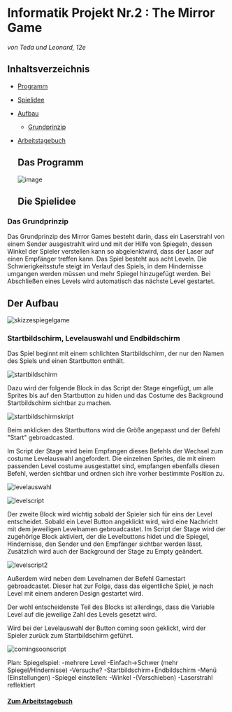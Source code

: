# Informatik Projekt Nr.2 : The Mirror Game
*von Teda und Leonard, 12e*

## Inhaltsverzeichnis

* [Programm](#Programm)
* [Spielidee](#Spielidee)
* [Aufbau](#Aufbau)
  * [Grundprinzip](#Grundprinzip)
* [Arbeitstagebuch](https://github.com/LeoandTeda/-/blob/master/Arbeitstagebuch.md) 
  
  ## Das Programm <a name="Programm"></a>
  
  ![image](https://user-images.githubusercontent.com/42579285/48960806-160b1200-ef70-11e8-82f8-a4498ecd9050.png)

  
  ## Die Spielidee <a name="Spielidee"></a>


### Das Grundprinzip <a name="Grundprinzip"></a>

   Das Grundprinzip des Mirror Games besteht darin, dass ein Laserstrahl von einem Sender ausgestrahlt wird und mit der Hilfe von 
   Spiegeln, dessen Winkel der Spieler verstellen kann so abgelenktwird, dass der Laser auf einen Empfänger treffen kann. 
   Das Spiel besteht aus acht Leveln. Die Schwierigkeitsstufe steigt im Verlauf des Spiels, in dem Hindernisse umgangen werden müssen
   und mehr Spiegel hinzugefügt werden. 
   Bei Abschließen eines Levels wird automatisch das nächste Level gestartet.
   
   
   ## Der Aufbau <a name="Aufbau"></a>

![skizzespiegelgame](https://user-images.githubusercontent.com/42579285/51129379-9c362d00-182a-11e9-9421-87373cbd7f21.png)


### Startbildschirm, Levelauswahl und Endbildschirm
   
   Das Spiel beginnt mit einem schlichten Startbildschirm, der nur den Namen des Spiels und einen Startbutton enthält.
   
   ![startbildschirm](https://user-images.githubusercontent.com/42579285/52284035-f3c84400-2963-11e9-9d08-2bce29d4f387.png)
   
   Dazu wird der folgende Block in das Script der Stage eingefügt, um alle Sprites bis auf den Startbutton zu hiden und das Costume des
   Background Startbildschirm sichtbar zu machen.
   
 ![startbildschirmskript](https://user-images.githubusercontent.com/42579285/52297876-fb96e100-2981-11e9-8181-663dbbb6b693.png)

   
   Beim anklicken des Startbuttons wird die Größe angepasst und der Befehl "Start" gebroadcasted.
   
  Im Script der Stage wird beim Empfangen dieses Befehls der Wechsel zum costume Levelauswahl angefordert.
   Die einzelnen Sprites, die mit einem passenden Level costume ausgestattet sind, empfangen ebenfalls diesen Befehl, werden sichtbar
   und ordnen sich ihre vorher bestimmte Position zu. 
   
   ![levelauswahl](https://user-images.githubusercontent.com/42579285/52294381-790a2380-2979-11e9-9fcb-4c54e333833e.png)
   
   ![levelscript](https://user-images.githubusercontent.com/42579285/52294887-b7541280-297a-11e9-91ed-872bf72574df.png)
   
   Der zweite Block wird wichtig sobald der Spieler sich für eins der Level entscheidet. Sobald ein Level Button angeklickt wird, wird
   eine Nachricht mit dem jeweiligen Levelnamen gebroadcastet. Im Script der Stage wird der zugehörige Block aktiviert, der die
   Levelbuttons hidet und die Spiegel, Hindernisse, den Sender und den Empfänger sichtbar werden lässt. Zusätzlich wird auch der
   Background der Stage zu Empty geändert.
   
   ![levelscript2](https://user-images.githubusercontent.com/42579285/52295635-a0162480-297c-11e9-9d6b-22289dc0407f.png)
   
   Außerdem wird neben dem Levelnamen der Befehl Gamestart gebroadcastet. Dieser hat zur Folge, dass das eigentliche Spiel, je nach
   Level mit einem anderen Design gestartet wird. 
   
   Der wohl entscheidenste Teil des Blocks ist allerdings, dass die Variable Level auf die jeweilige Zahl des Levels gesetzt wird.
   
   Wird bei der Levelauswahl der Button coming soon geklickt, wird der Spieler zurück zum Startbildschirm geführt.
   
   ![comingsoonscript](https://user-images.githubusercontent.com/42579285/52297989-34cf5100-2982-11e9-9a12-f108b3f36a27.png)
   
   

Plan: Spiegelspiel:
-mehrere Level
-Einfach->Schwer (mehr Spiegel/Hindernisse)
-Versuche?
-Startbildschirm+Endbildschirm
-Menü (Einstellungen)
-Spiegel einstellen:
  -Winkel
  -(Verschieben)
  -Laserstrahl reflektiert
 


#### [Zum Arbeitstagebuch](https://github.com/LeoandTeda/Mirror-Game/blob/master/Arbeitstagebuch.md)
